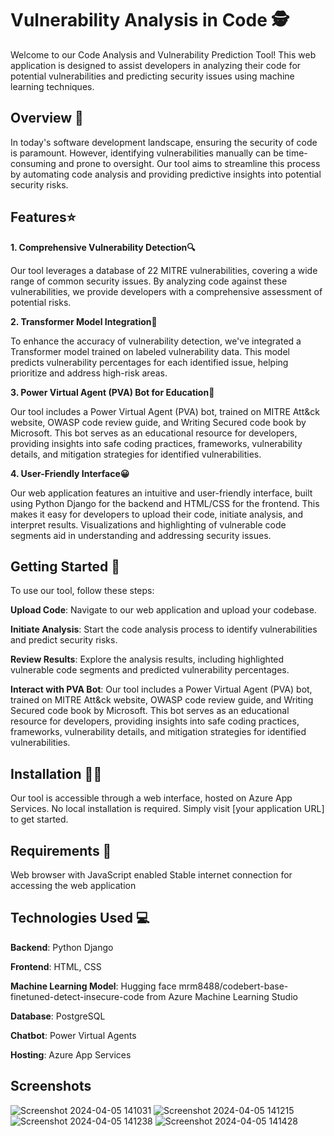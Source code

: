 # Vulnerability Analysis in Code 🕵️
Welcome to our Code Analysis and Vulnerability Prediction Tool! This web application is designed to assist developers in analyzing their code for potential vulnerabilities and predicting security issues using machine learning techniques.

## Overview 🔭
In today's software development landscape, ensuring the security of code is paramount. However, identifying vulnerabilities manually can be time-consuming and prone to oversight. Our tool aims to streamline this process by automating code analysis and providing predictive insights into potential security risks.

## Features⭐️
**1. Comprehensive Vulnerability Detection🔍**

Our tool leverages a database of 22 MITRE vulnerabilities, covering a wide range of common security issues. By analyzing code against these vulnerabilities, we provide developers with a comprehensive assessment of potential risks.

**2. Transformer Model Integration🤗**

To enhance the accuracy of vulnerability detection, we've integrated a Transformer model trained on labeled vulnerability data. This model predicts vulnerability percentages for each identified issue, helping prioritize and address high-risk areas.

**3. Power Virtual Agent (PVA) Bot for Education🤖**

Our tool includes a Power Virtual Agent (PVA) bot, trained on MITRE Att&ck website, OWASP code review guide, and Writing Secured code book by Microsoft. This bot serves as an educational resource for developers, providing insights into safe coding practices, frameworks, vulnerability details, and mitigation strategies for identified vulnerabilities.

**4. User-Friendly Interface😀**

Our web application features an intuitive and user-friendly interface, built using Python Django for the backend and HTML/CSS for the frontend. This makes it easy for developers to upload their code, initiate analysis, and interpret results. Visualizations and highlighting of vulnerable code segments aid in understanding and addressing security issues.

## Getting Started 🚀
To use our tool, follow these steps:

**Upload Code**: Navigate to our web application and upload your codebase.

**Initiate Analysis**: Start the code analysis process to identify vulnerabilities and predict security risks.

**Review Results**: Explore the analysis results, including highlighted vulnerable code segments and predicted vulnerability percentages.

**Interact with PVA Bot**: Our tool includes a Power Virtual Agent (PVA) bot, trained on MITRE Att&ck website, OWASP code review guide, and Writing Secured code book by Microsoft. This bot serves as an educational resource for developers, providing insights into safe coding practices, frameworks, vulnerability details, and mitigation strategies for identified vulnerabilities.

## Installation 🔨🔧
Our tool is accessible through a web interface, hosted on Azure App Services. No local installation is required. Simply visit [your application URL] to get started.

## Requirements 🔧
Web browser with JavaScript enabled
Stable internet connection for accessing the web application

## Technologies Used 💻

**Backend**: Python Django

**Frontend**: HTML, CSS

**Machine Learning Model**: Hugging face mrm8488/codebert-base-finetuned-detect-insecure-code from Azure Machine Learning Studio

**Database**: PostgreSQL

**Chatbot**: Power Virtual Agents

**Hosting**: Azure App Services

## Screenshots

![Screenshot 2024-04-05 141031](https://github.com/Sreya-E-P/Vulnerability-Analysis-in-Code/assets/117088162/e5e801c1-3ae6-453f-b4ab-123319d05604)
![Screenshot 2024-04-05 141215](https://github.com/Sreya-E-P/Vulnerability-Analysis-in-Code/assets/117088162/50426dd9-d30a-4fef-a673-3dd1241af04e)
![Screenshot 2024-04-05 141238](https://github.com/Sreya-E-P/Vulnerability-Analysis-in-Code/assets/117088162/dea72782-448f-440e-bd68-a527e09be1b6)
![Screenshot 2024-04-05 141428](https://github.com/Sreya-E-P/Vulnerability-Analysis-in-Code/assets/117088162/d7a96893-16af-4d3e-9aff-78c70cc5ab0b)
